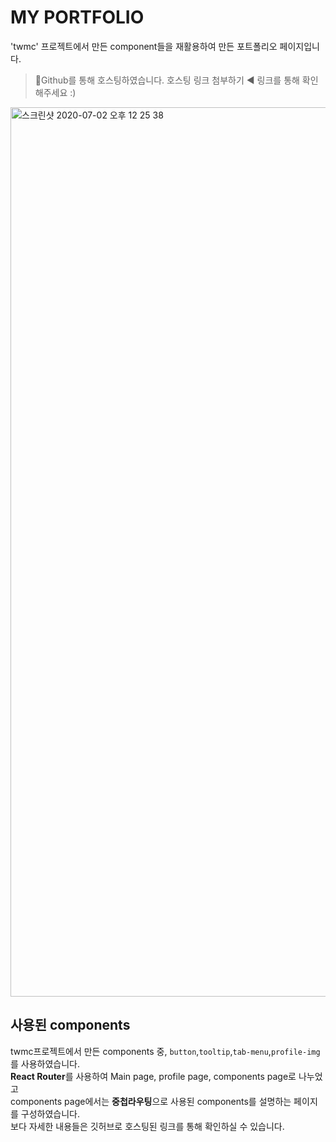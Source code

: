# MY PORTFOLIO

'twmc' 프로젝트에서 만든 component들을 재활용하여 만든 포트폴리오 페이지입니다.

> Github를 통해 호스팅하였습니다.
> 호스팅 링크 첨부하기 ◀︎ 링크를 통해 확인해주세요 :)

<img width="1423" alt="스크린샷 2020-07-02 오후 12 25 38" src="https://user-images.githubusercontent.com/58814562/86582001-f1847200-bfbb-11ea-8057-0121e9ab4c55.png">

## 사용된 components

twmc프로젝트에서 만든 components 중, `button`,`tooltip`,`tab-menu`,`profile-img`를 사용하였습니다.  
**React Router**를 사용하여 Main page, profile page, components page로 나누었고  
components page에서는 **중첩라우팅**으로 사용된 components를 설명하는 페이지를 구성하였습니다.  
보다 자세한 내용들은 깃허브로 호스팅된 링크를 통해 확인하실 수 있습니다.
